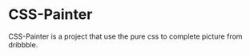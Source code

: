 CSS-Painter
===========

CSS-Painter is a project that use the pure css to complete picture from dribbble.
